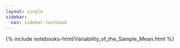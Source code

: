```yaml
---
layout: single
sidebar:
  nav: sidebar-textbook
---
```


{% include notebooks-html/Variability_of_the_Sample_Mean.html %}
